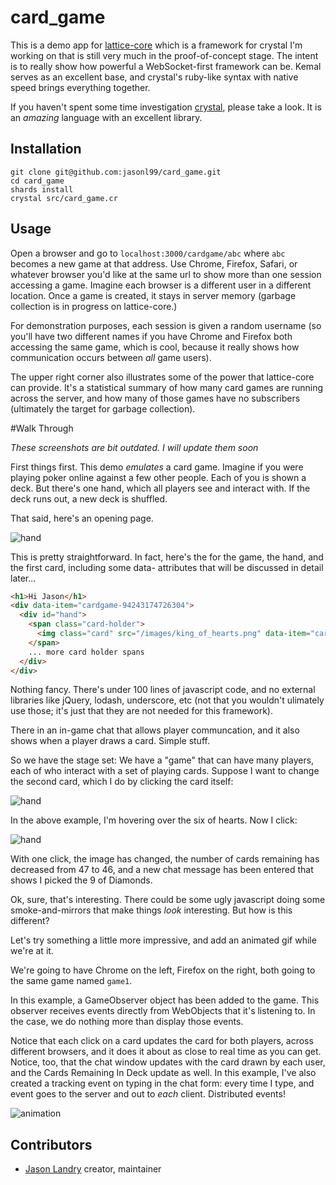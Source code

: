 # card_game

This is a demo app for [lattice-core](https://github.com/jasonl99/lattice-core) which is a framework for crystal I'm working on that is still
very much in the proof-of-concept stage.  The intent is to really show how powerful a WebSocket-first framework can be.  Kemal serves as an excellent base, and crystal's ruby-like syntax with native speed brings everything together.

If you haven't spent some time investigation [crystal](http://crystal-lang.org), please take a look.  It is an _amazing_ language with an excellent library.

## Installation

```
git clone git@github.com:jasonl99/card_game.git
cd card_game
shards install
crystal src/card_game.cr
```

## Usage

Open a browser and go to `localhost:3000/cardgame/abc` where `abc` becomes a new game at that address.
Use Chrome, Firefox, Safari, or whatever browser you'd like at the same url to show more than one session accessing a game.  Imagine each browser is a different user in a different location.  Once a game is created, it stays in server memory (garbage collection is in progress on lattice-core.)

For demonstration purposes, each session is given a random username (so you'll have two different names if you have Chrome and Firefox both accessing the same game, which is cool, because it really shows how communication occurs between _all_ game users).  

The upper right corner also illustrates some of the power that lattice-core can provide.  It's a statistical summary of how many card games are running across the server, and how many of those games have no subscribers (ultimately the target for garbage collection).

#Walk Through

_These screenshots are bit outdated.  I will update them soon_

First things first.  This demo _emulates_ a card game.  Imagine if you were playing poker
online against a few other people. Each of you is shown a deck.   But there's one hand, which all players see and interact with.  If the deck runs out, a new deck is shuffled.

That said, here's an opening page.

![hand](./screenshots/cg1.png)

This is pretty straightforward.  In fact, here's the for the game, the hand, and the first
card, including some data- attributes that will be discussed in detail later...

```html
<h1>Hi Jason</h1>
<div data-item="cardgame-94243174726304">
  <div id="hand">
    <span class="card-holder">
      <img class="card" src="/images/king_of_hearts.png" data-item="cardgame-94243174726304-card-0" data-track="click">
    </span>
    ... more card holder spans
  </div>
</div>
```

Nothing fancy.  There's under 100 lines of javascript code, and no external libraries like
jQuery, lodash, underscore, etc (not that you wouldn't ulimately use those; it's just that 
they are not needed for this framework).

There in an in-game chat that allows player communcation, and it also shows when a player
draws a card.  Simple stuff.

So we have the stage set:  We have a "game" that can have many players, each of who interact with
a set of playing cards.   Suppose I want to change the second card, which I do by clicking the
card itself:

![hand](./screenshots/cg2.png)

In the above example, I'm hovering over the six of hearts.  Now I click:

![hand](./screenshots/cg3.png)

With one click, the image has changed, the number of cards remaining has decreased from 47 to 46,
and a new chat message has been entered that shows I picked the 9 of Diamonds.

Ok, sure, that's interesting.  There could be some ugly javascript doing some smoke-and-mirrors
that make things _look_ interesting.  But how is this different?

Let's try something a little more impressive, and add an animated gif while we're at it.

We're going to have Chrome on the left, Firefox on the right, both going to the same game named
`game1`. 

In this example, a GameObserver object has been added to the game.  This observer receives events directly from WebObjects that it's listening to.  In the case, we do nothing more than display those events.

Notice that each click on a card updates the card for both players, across different browsers, 
and it does it about as close to real time as you can get.  Notice, too, that the chat window
updates with the card drawn by each user, and the Cards Remaining In Deck update as well.  In this example, I've also created a tracking event on typing in the chat form:  every time I type, and event goes to the server and out to _each_ client.  Distributed events!

![animation](./screenshots/demo.gif)


## Contributors
- [Jason Landry](https://github.com/jasonl99) creator, maintainer
